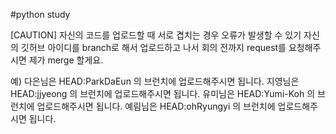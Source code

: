 #python study

[CAUTION]
자신의 코드를 업로드할 때 서로 겹치는 경우 오류가 발생할 수 있기 자신의 깃허브 아이디를 branch로 해서 업로드하고 나서 회의 전까지 request를 요청해주시면 제가 merge 할게요.

예)
다은님은 HEAD:ParkDaEun 의 브런치에 업로드해주시면 됩니다.
지영님은 HEAD:jjyeong 의 브런치에 업로드해주시면 됩니다.
유미님은 HEAD:Yumi-Koh 의 브런치에 업로드해주시면 됩니다.
예림님은 HEAD:ohRyungyi 의 브런치에 업로드해주시면 됩니다.
